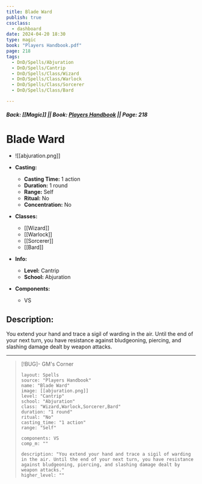 ```yaml
---
title: Blade Ward
publish: true
cssclass:
  - dashboard
date: 2024-04-20 18:30
type: magic
book: "Players Handbook.pdf"
page: 218
tags:
  - DnD/Spells/Abjuration
  - DnD/Spells/Cantrip
  - DnD/Spells/Class/Wizard
  - DnD/Spells/Class/Warlock
  - DnD/Spells/Class/Sorcerer
  - DnD/Spells/Class/Bard

---
```


##### Back: [[Magic]] || Book: [Players Handbook](https://drive.google.com/drive/folders/1O5bhpYizcIT5xxAoLOuzCRht_PVS7VSG?usp=sharing) || Page: 218

# Blade Ward
- ![[abjuration.png]]
- **Casting:**
    - **Casting Time:** 1 action
    - **Duration:** 1 round
    - **Range:** Self
    - **Ritual:** No
    - **Concentration:** No
- **Classes:**
    - [[Wizard]]
    - [[Warlock]]
    - [[Sorcerer]]
    - [[Bard]]

- **Info:**
    - **Level:** Cantrip
    - **School:** Abjuration
- **Components:**
    - VS


## Description:
You extend your hand and trace a sigil of warding in the air. Until the end of your next turn, you have resistance against bludgeoning, piercing, and slashing damage dealt by weapon attacks.



---

> [!BUG]- GM's Corner
>
> ```statblock
> layout: Spells
> source: "Players Handbook"
> name: "Blade Ward"
> image: [[abjuration.png]]
> level: "Cantrip"
> school: "Abjuration"
> class: "Wizard,Warlock,Sorcerer,Bard"
> duration: "1 round"
> ritual: "No"
> casting_time: "1 action"
> range: "Self"
>
> components: VS
> comp_m: ""
>
> description: "You extend your hand and trace a sigil of warding in the air. Until the end of your next turn, you have resistance against bludgeoning, piercing, and slashing damage dealt by weapon attacks."
> higher_level: ""
> ```
